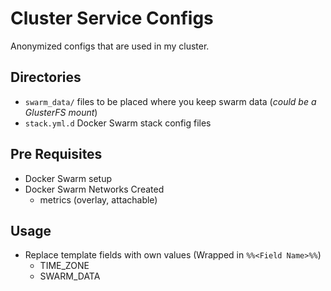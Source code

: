 # Cluster Service Configs
Anonymized configs that are used in my cluster.

## Directories
- `swarm_data/` files to be placed where you keep swarm data (*could be a GlusterFS mount*)
- `stack.yml.d` Docker Swarm stack config files

## Pre Requisites
- Docker Swarm setup
- Docker Swarm Networks Created
  - metrics (overlay, attachable)

## Usage
- Replace template fields with own values (Wrapped in `%%<Field Name>%%`)
  - TIME_ZONE
  - SWARM_DATA
